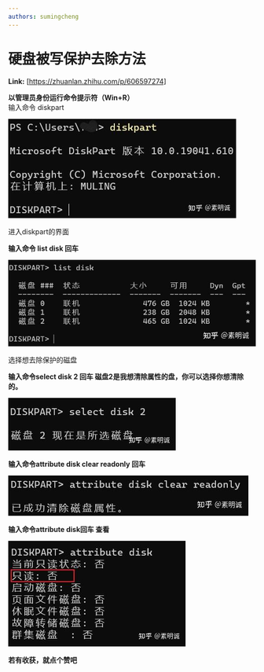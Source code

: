 ```yaml
---
authors: sumingcheng
---
```

# 硬盘被写保护去除方法



 **Link:** [https://zhuanlan.zhihu.com/p/606597274]



**以管理员身份运行命令提示符（Win+R）**  
输入命令 diskpart

![ac8cf4f43d23deb3ca13feee79d8d4c5](../image/ac8cf4f43d23deb3ca13feee79d8d4c5.jpg)

 进入diskpart的界面

  
  

  
**输入命令 list disk 回车** 

![6d1be1bd4b9799e56998a4239db9a4b2](../image/6d1be1bd4b9799e56998a4239db9a4b2.jpg)

选择想去除保护的磁盘

  
  

  
 **输入命令select disk 2 回车 磁盘2是我想清除属性的盘，你可以选择你想清除的。**  


![b6ffde537c4db7fba628a27a434b7cdc](../image/b6ffde537c4db7fba628a27a434b7cdc.jpg)

 **输入命令attribute disk clear readonly 回车** 

![f83aa4b0abc59a80d1ae2da400e8b261](../image/f83aa4b0abc59a80d1ae2da400e8b261.jpg)

 **输入命令attribute disk回车 查看** 

![3985a37d8156a85a0ff3e1e647791681](../image/3985a37d8156a85a0ff3e1e647791681.jpg)

  
  
**若有收获，就点个赞吧**

